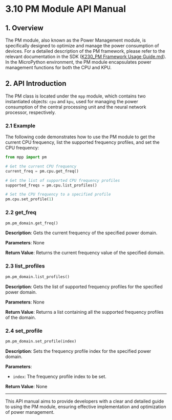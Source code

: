# 3.10 PM Module API Manual

## 1. Overview

The PM module, also known as the Power Management module, is specifically designed to optimize and manage the power consumption of devices. For a detailed description of the PM framework, please refer to the relevant documentation in the SDK ([K230_PM Framework Usage Guide.md](https://github.com/kendryte/k230_docs/blob/main/zh/01_software/board/mpp/K230_PM%E6%A1%86%E6%9E%B6%E4%BD%BF%E7%94%A8%E6%8C%87%E5%8D%97.md)). In the MicroPython environment, the PM module encapsulates power management functions for both the CPU and KPU.

## 2. API Introduction

The PM class is located under the `mpp` module, which contains two instantiated objects: `cpu` and `kpu`, used for managing the power consumption of the central processing unit and the neural network processor, respectively.

### 2.1 Example

The following code demonstrates how to use the PM module to get the current CPU frequency, list the supported frequency profiles, and set the CPU frequency:

```python
from mpp import pm

# Get the current CPU frequency
current_freq = pm.cpu.get_freq()

# Get the list of supported CPU frequency profiles
supported_freqs = pm.cpu.list_profiles()

# Set the CPU frequency to a specified profile
pm.cpu.set_profile(1)
```

### 2.2 get_freq

```python
pm.pm_domain.get_freq()
```

**Description**: Gets the current frequency of the specified power domain.

**Parameters**: None

**Return Value**: Returns the current frequency value of the specified domain.

### 2.3 list_profiles

```python
pm.pm_domain.list_profiles()
```

**Description**: Gets the list of supported frequency profiles for the specified power domain.

**Parameters**: None

**Return Value**: Returns a list containing all the supported frequency profiles of the domain.

### 2.4 set_profile

```python
pm.pm_domain.set_profile(index)
```

**Description**: Sets the frequency profile index for the specified power domain.

**Parameters**:

- `index`: The frequency profile index to be set.

**Return Value**: None

---

This API manual aims to provide developers with a clear and detailed guide to using the PM module, ensuring effective implementation and optimization of power management.
